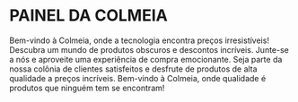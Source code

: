 # PAINEL DA COLMEIA 

Bem-vindo à Colmeia, onde a tecnologia encontra preços irresistíveis! 
Descubra um mundo de produtos obscuros e descontos incríveis.
Junte-se a nós e aproveite uma experiência de compra emocionante.
Seja parte da nossa colônia de clientes satisfeitos
e desfrute de produtos de alta qualidade a preços incríveis.
Bem-vindo à Colmeia, onde qualidade é produtos que ninguém tem se encontram!
